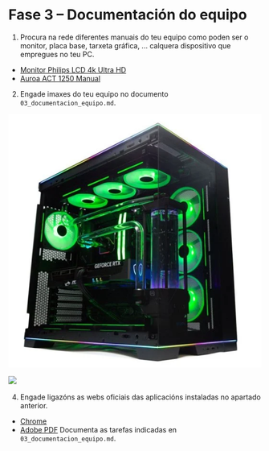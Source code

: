 # Fase 3 – Documentación do equipo
1. Procura na rede diferentes manuais do teu equipo como poden ser o monitor, placa base, tarxeta gráfica, ... calquera dispositivo que empregues no teu PC. 

* [Monitor Philips LCD 4k Ultra HD](https://www.philips.es/c-p/276E8VJSB_00/monitor-lcd-4k-ultra-hd/soporte)
* [Auroa ACT 1250 Manual](https://www.dell.com/support/manuals/es-es/alienware-aurora-act1250-gaming-desktop/act1250-owners-manual/Vistas-de-Alienware-Aurora-ACT1250?guid=guid-0882cfdc-c140-418b-942d-feaed12da755&lang=es-mx)

2. Engade  imaxes do teu equipo no documento `03_documentacion_equipo.md`.

![O meu pc](pc.png)

![](https://www.asus.com/media/Odin/Websites/global/Series/52.png)

4. Engade ligazóns as webs oficiais das aplicacións instaladas no apartado anterior. 

* [Chrome](https://www.google.com/intl/es_es/chrome/)
* [Adobe PDF](https://get.adobe.com/es/reader/)
Documenta as tarefas indicadas en  `03_documentacion_equipo.md`.